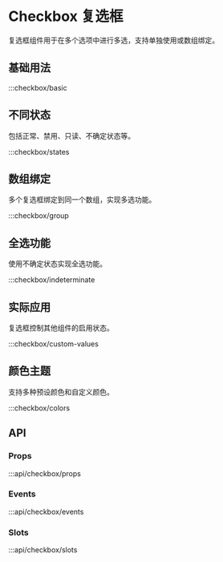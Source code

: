 # Checkbox 复选框

复选框组件用于在多个选项中进行多选，支持单独使用或数组绑定。

## 基础用法

:::checkbox/basic

## 不同状态

包括正常、禁用、只读、不确定状态等。

:::checkbox/states

## 数组绑定

多个复选框绑定到同一个数组，实现多选功能。

:::checkbox/group

## 全选功能

使用不确定状态实现全选功能。

:::checkbox/indeterminate

## 实际应用

复选框控制其他组件的启用状态。

:::checkbox/custom-values

## 颜色主题

支持多种预设颜色和自定义颜色。

:::checkbox/colors

## API

### Props

:::api/checkbox/props

### Events

:::api/checkbox/events

### Slots

:::api/checkbox/slots

